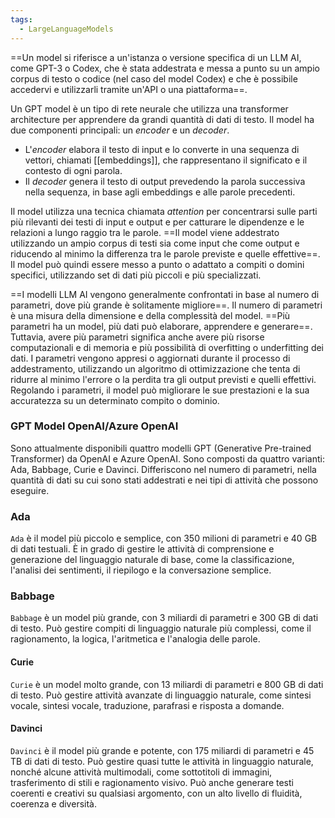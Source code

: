 ```yaml
---
tags:
  - LargeLanguageModels
---
```

==Un model si riferisce a un'istanza o versione specifica di un LLM AI, come GPT-3 o Codex, che è stata addestrata e messa a punto su un ampio corpus di testo o codice (nel caso del model Codex) e che è possibile accedervi e utilizzarli tramite un'API o una piattaforma==.

Un GPT model è un tipo di rete neurale che utilizza una transformer architecture  per apprendere da grandi quantità di dati di testo.
Il model ha due componenti principali: un *encoder* e un *decoder*.

* L'*encoder* elabora il testo di input e lo converte in una sequenza di vettori, chiamati [[embeddings]], che rappresentano il significato e il contesto di ogni parola.
* Il *decoder* genera il testo di output prevedendo la parola successiva nella sequenza, in base agli embeddings e alle parole precedenti.

Il model utilizza una tecnica chiamata *attention* per concentrarsi sulle parti più rilevanti dei testi di input e output e per catturare le dipendenze e le relazioni a lungo raggio tra le parole.
==Il model viene addestrato utilizzando un ampio corpus di testi sia come input che come output e riducendo al minimo la differenza tra le parole previste e quelle effettive==. Il model può quindi essere messo a punto o adattato a compiti o domini specifici, utilizzando set di dati più piccoli e più specializzati.

==I modelli LLM AI vengono generalmente confrontati in base al numero di parametri, dove più grande è solitamente migliore==.
Il numero di parametri è una misura della dimensione e della complessità del model. ==Più parametri ha un model, più dati può elaborare, apprendere e generare==. Tuttavia, avere più parametri significa anche avere più risorse computazionali e di memoria e più possibilità di overfitting o underfitting dei dati.
I parametri vengono appresi o aggiornati durante il processo di addestramento, utilizzando un algoritmo di ottimizzazione che tenta di ridurre al minimo l'errore o la perdita tra gli output previsti e quelli effettivi.
Regolando i parametri, il model può migliorare le sue prestazioni e la sua accuratezza su un determinato compito o dominio.

### GPT Model OpenAI/Azure OpenAI

Sono attualmente disponibili quattro modelli GPT (Generative Pre-trained Transformer) da OpenAI e Azure OpenAI.
Sono composti da quattro varianti: Ada, Babbage, Curie e Davinci. Differiscono nel numero di parametri, nella quantità di dati su cui sono stati addestrati e nei tipi di attività che possono eseguire.

### Ada
`Ada` è il model più piccolo e semplice, con 350 milioni di parametri e 40 GB di dati testuali. È in grado di gestire le attività di comprensione e generazione del linguaggio naturale di base, come la classificazione, l'analisi dei sentimenti, il riepilogo e la conversazione semplice.

### Babbage

`Babbage` è un model più grande, con 3 miliardi di parametri e 300 GB di dati di testo. Può gestire compiti di linguaggio naturale più complessi, come il ragionamento, la logica, l'aritmetica e l'analogia delle parole.

#### Curie

`Curie` è un model molto grande, con 13 miliardi di parametri e 800 GB di dati di testo. Può gestire attività avanzate di linguaggio naturale, come sintesi vocale, sintesi vocale, traduzione, parafrasi e risposta a domande.

#### Davinci

`Davinci` è il model più grande e potente, con 175 miliardi di parametri e 45 TB di dati di testo. Può gestire quasi tutte le attività in linguaggio naturale, nonché alcune attività multimodali, come sottotitoli di immagini, trasferimento di stili e ragionamento visivo. Può anche generare testi coerenti e creativi su qualsiasi argomento, con un alto livello di fluidità, coerenza e diversità.